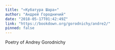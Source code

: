 ```yaml
---
title: "«Кубатура Шара»"
author: "Андрей Городничий"
date: "2018-05-17T01:42:49Z"
link: "https://bookdown.org/gorodnichy/andre2/"
pinned: false
---
```


Poetry of Andrey Gorodnichy
